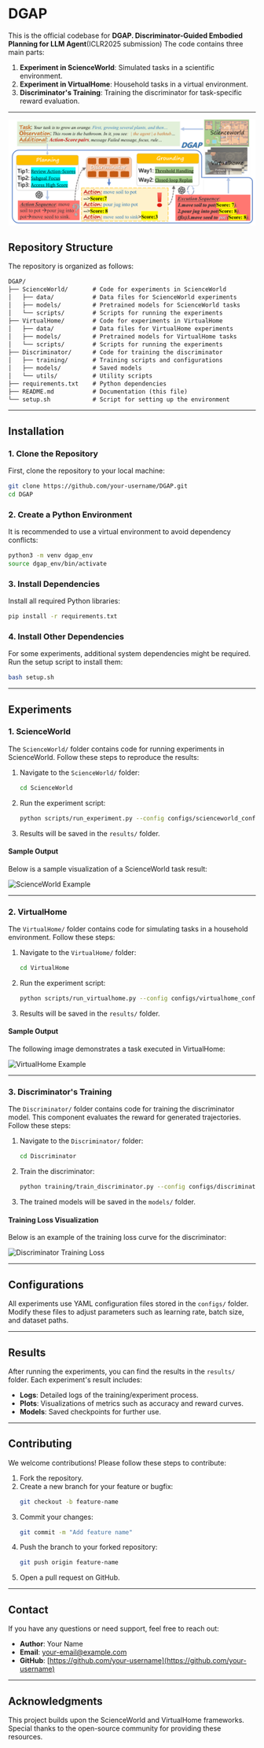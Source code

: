 # **DGAP**
This is the official codebase for **DGAP. Discriminator-Guided Embodied Planning for LLM Agent**(ICLR2025 submission)
The code contains three main parts:
1. **Experiment in ScienceWorld**: Simulated tasks in a scientific environment.
2. **Experiment in VirtualHome**: Household tasks in a virtual environment.
3. **Discriminator's Training**: Training the discriminator for task-specific reward evaluation.

---

![ScienceWorld Example](Discriminator/example.png)


## **Repository Structure**
The repository is organized as follows:

```
DGAP/
├── ScienceWorld/       # Code for experiments in ScienceWorld
│   ├── data/           # Data files for ScienceWorld experiments
│   ├── models/         # Pretrained models for ScienceWorld tasks
│   └── scripts/        # Scripts for running the experiments
├── VirtualHome/        # Code for experiments in VirtualHome
│   ├── data/           # Data files for VirtualHome experiments
│   ├── models/         # Pretrained models for VirtualHome tasks
│   └── scripts/        # Scripts for running the experiments
├── Discriminator/      # Code for training the discriminator
│   ├── training/       # Training scripts and configurations
│   ├── models/         # Saved models
│   └── utils/          # Utility scripts
├── requirements.txt    # Python dependencies
├── README.md           # Documentation (this file)
└── setup.sh            # Script for setting up the environment
```

---

## **Installation**

### **1. Clone the Repository**
First, clone the repository to your local machine:

```bash
git clone https://github.com/your-username/DGAP.git
cd DGAP
```

### **2. Create a Python Environment**
It is recommended to use a virtual environment to avoid dependency conflicts:

```bash
python3 -m venv dgap_env
source dgap_env/bin/activate
```

### **3. Install Dependencies**
Install all required Python libraries:

```bash
pip install -r requirements.txt
```

### **4. Install Other Dependencies**
For some experiments, additional system dependencies might be required. Run the setup script to install them:

```bash
bash setup.sh
```

---

## **Experiments**

### **1. ScienceWorld**
The `ScienceWorld/` folder contains code for running experiments in ScienceWorld. Follow these steps to reproduce the results:

1. Navigate to the `ScienceWorld/` folder:
   ```bash
   cd ScienceWorld
   ```
2. Run the experiment script:
   ```bash
   python scripts/run_experiment.py --config configs/scienceworld_config.yaml
   ```
3. Results will be saved in the `results/` folder.

#### **Sample Output**
Below is a sample visualization of a ScienceWorld task result:

![ScienceWorld Example](images/scienceworld_example.png)

---

### **2. VirtualHome**
The `VirtualHome/` folder contains code for simulating tasks in a household environment. Follow these steps:

1. Navigate to the `VirtualHome/` folder:
   ```bash
   cd VirtualHome
   ```
2. Run the experiment script:
   ```bash
   python scripts/run_virtualhome.py --config configs/virtualhome_config.yaml
   ```
3. Results will be saved in the `results/` folder.

#### **Sample Output**
The following image demonstrates a task executed in VirtualHome:

![VirtualHome Example](images/virtualhome_example.png)

---

### **3. Discriminator's Training**
The `Discriminator/` folder contains code for training the discriminator model. This component evaluates the reward for generated trajectories. Follow these steps:

1. Navigate to the `Discriminator/` folder:
   ```bash
   cd Discriminator
   ```
2. Train the discriminator:
   ```bash
   python training/train_discriminator.py --config configs/discriminator_config.yaml
   ```
3. The trained models will be saved in the `models/` folder.

#### **Training Loss Visualization**
Below is an example of the training loss curve for the discriminator:

![Discriminator Training Loss](images/discriminator_loss.png)

---

## **Configurations**
All experiments use YAML configuration files stored in the `configs/` folder. Modify these files to adjust parameters such as learning rate, batch size, and dataset paths.

---

## **Results**
After running the experiments, you can find the results in the `results/` folder. Each experiment's result includes:
- **Logs**: Detailed logs of the training/experiment process.
- **Plots**: Visualizations of metrics such as accuracy and reward curves.
- **Models**: Saved checkpoints for further use.

---

## **Contributing**
We welcome contributions! Please follow these steps to contribute:
1. Fork the repository.
2. Create a new branch for your feature or bugfix:
   ```bash
   git checkout -b feature-name
   ```
3. Commit your changes:
   ```bash
   git commit -m "Add feature name"
   ```
4. Push the branch to your forked repository:
   ```bash
   git push origin feature-name
   ```
5. Open a pull request on GitHub.

---

## **Contact**
If you have any questions or need support, feel free to reach out:
- **Author**: Your Name
- **Email**: your-email@example.com
- **GitHub**: [https://github.com/your-username](https://github.com/your-username)

---

## **Acknowledgments**
This project builds upon the ScienceWorld and VirtualHome frameworks. Special thanks to the open-source community for providing these resources.

